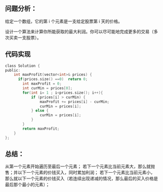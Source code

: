 ## 问题分析： 
给定一个数组，它的第 i 个元素是一支给定股票第 i 天的价格。

设计一个算法来计算你所能获取的最大利润。你可以尽可能地完成更多的交易（多次买卖一支股票）。

## 代码实现
```c
class Solution {
public:
    int maxProfit(vector<int>& prices) {
      if(prices.size() ==0)  return 0;
        int maxProfit = 0;
        int curMin = prices[0];
        for(int i= 1 ; i<prices.size(); i++){
            if (prices[i] > curMin) {
                maxProfit += prices[i] - curMin;
                curMin = prices[i];
            } else {
                curMin = prices[i];
            }
        }
        return maxProfit;  
    }
};
```
## 总结：
从第一个元素开始遍历至最后一个元素；
若下一个元素比当前元素大，那么就抛售；并以下一个元素的价钱买入，同时累加利润；
若下一个元素比当前元素小，那么就以下一个元素的价钱买入（若连续出现递减的情况，那么最后的买入价格是最后那个最小的元素）；